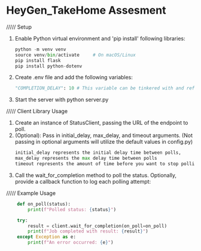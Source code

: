 # HeyGen_TakeHome Assesment 

///// Setup 
1. Enable Python virtual environment and 'pip install' following libraries:
    ```python
    python -m venv venv
    source venv/bin/activate     # On macOS/Linux
    pip install flask
    pip install python-dotenv

2. Create .env file and add the following variables:
    ```python
    "COMPLETION_DELAY": 10 # This variable can be tinkered with and reflects the amount of time the job takes to complete. 
3. Start the server with python server.py

///// Client Library Usage 
1. Create an instance of StatusClient, passing the URL of the endpoint to poll. 
2. (Optional): Pass in initial_delay, max_delay, and timeout arguments. (Not passing in optional arguments will utilize the default values in config.py)
    ```python
    initial_delay represents the initial delay time between polls, 
    max_delay represents the max delay time between polls
    timeout represents the amount of time before you want to stop polling regardless of whether job is complete 
3. Call the wait_for_completion method to poll the status. Optionally, provide a callback function to log each polling attempt:

///// Example Usage
```python
    def on_poll(status):
        print(f"Polled status: {status}")

    try:
        result = client.wait_for_completion(on_poll=on_poll)
        print(f"Job completed with result: {result}")
    except Exception as e:
        print(f"An error occurred: {e}")
